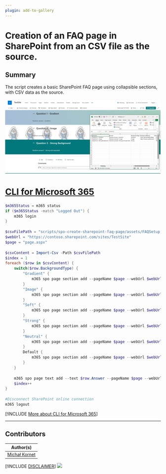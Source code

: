 ```yaml
---
plugin: add-to-gallery
---
```


# Creation of an FAQ page in SharePoint from an CSV file as the source.

## Summary
The script creates a basic SharePoint FAQ page using collapsible sections, with CSV data as the source.

![Example Screenshot](assets/example.png)


# [CLI for Microsoft 365](#tab/cli-m365-ps)

```powershell
$m365Status = m365 status
if ($m365Status -match "Logged Out") {
    m365 login
}

$csvFilePath = "scripts/spo-create-sharepoint-faq-page/assets/FAQSetup.csv"
$webUrl = "https://contoso.sharepoint.com/sites/TestSite"
$page = "page.aspx"

$csvContent = Import-Csv -Path $csvFilePath
$index = 1
foreach ($row in $csvContent) {
    switch($row.BackgroundType) {
        "Gradient" {
            m365 spo page section add --pageName $page --webUrl $webUrl --sectionTemplate OneColumn --zoneEmphasis Gradient --gradientText $row.BackgroundDetails --isCollapsibleSection --collapsibleTitle $row.Question --isExpanded $row.IsExpanded 
        }
        "Image" {
            m365 spo page section add --pageName $page --webUrl $webUrl --sectionTemplate OneColumn --zoneEmphasis Image --imageUrl $row.BackgroundDetails --fillMode Tile --isCollapsibleSection --collapsibleTitle $row.Question --isExpanded $row.IsExpanded
        }
        "Soft" {
            m365 spo page section add --pageName $page --webUrl $webUrl --sectionTemplate OneColumn --zoneEmphasis Soft --isCollapsibleSection  --collapsibleTitle $row.Question --isExpanded $row.IsExpanded
        }
        "Strong" {
            m365 spo page section add --pageName $page --webUrl $webUrl --sectionTemplate OneColumn --zoneEmphasis Strong --isCollapsibleSection  --collapsibleTitle $row.Question --isExpanded $row.IsExpanded
        }
        "Neutral" {
            m365 spo page section add --pageName $page --webUrl $webUrl --sectionTemplate OneColumn --zoneEmphasis Neutral --isCollapsibleSection  --collapsibleTitle $row.Question --isExpanded $row.IsExpanded
        }
        Default {
            m365 spo page section add --pageName $page --webUrl $webUrl --sectionTemplate OneColumn --isCollapsibleSection  --collapsibleTitle $row.Question --isExpanded $row.IsExpanded
        } 
    }

    m365 spo page text add --text $row.Answer --pageName $page --webUrl $webUrl --section $index
    $index++
}

#Disconnect SharePoint online connection
m365 logout
```

[!INCLUDE [More about CLI for Microsoft 365](../../docfx/includes/MORE-CLIM365.md)]

***

## Contributors

| Author(s)                                 |
| ----------------------------------------- |
| [Michał Kornet](https://github.com/mkm17) |


[!INCLUDE [DISCLAIMER](../../docfx/includes/DISCLAIMER.md)]
<img src="https://m365-visitor-stats.azurewebsites.net/script-samples/scripts/spo-create-sharepoint-faq-page" aria-hidden="true" />